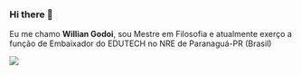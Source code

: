 ### Hi there 👋

Eu me chamo **Willian Godoi**, sou Mestre em Filosofia e atualmente exerço a função de Embaixador do EDUTECH no NRE de Paranaguá-PR (Brasil)

[![](https://img.shields.io/badge/YouTube-FF0000?style=for-the-badge&logo=youtube&logoColor=white)](https://www.youtube.com/@WilliandosSantosGodoi)
